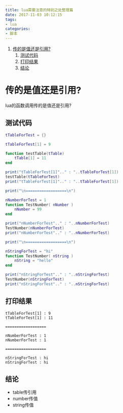```yaml
---
title: lua需要注意的特别之处整理篇
date: 2017-11-03 10:12:15
tags:
- lua
categories:
- 脚本
---
```


<!-- TOC -->
1. [传的是值还是引用?](#%E4%BC%A0%E7%9A%84%E6%98%AF%E5%80%BC%E8%BF%98%E6%98%AF%E5%BC%95%E7%94%A8)
    1. [测试代码](#%E6%B5%8B%E8%AF%95%E4%BB%A3%E7%A0%81)
    2. [打印结果](#%E6%89%93%E5%8D%B0%E7%BB%93%E6%9E%9C)
    3. [结论](#%E7%BB%93%E8%AE%BA)
<!-- TOC -->

# 传的是值还是引用?

lua的函数调用传的是值还是引用?

<!-- more -->

## 测试代码

``` lua
tTableForTest = {}

tTableForTest[1] = 9

function testTable(tTable)
    tTable[1] = 11
end

print("tTableForTest[1]".." : "..tTableForTest[1])
testTable(tTableForTest)
print("tTableForTest[1]".." : "..tTableForTest[1])

print("\n==================\n")

nNumberForTest = 1
function TestNumber( nNumber )
    nNumber = 99
end

print("nNumberForTest".." : "..nNumberForTest)
TestNumber(nNumberForTest)
print("nNumberForTest".." : "..nNumberForTest)

print("\n==================\n")

nStringForTest = "hi"
function TestNumber( nString )
    nString = "hello"
end

print("nStringForTest".." : "..nStringForTest)
TestNumber(nStringForTest)
print("nStringForTest".." : "..nStringForTest)
```

## 打印结果

```
tTableForTest[1] : 9
tTableForTest[1] : 11

==================

nNumberForTest : 1
nNumberForTest : 1

==================

nStringForTest : hi
nStringForTest : hi
```

## 结论

- table传引用
- number传值
- string传值
